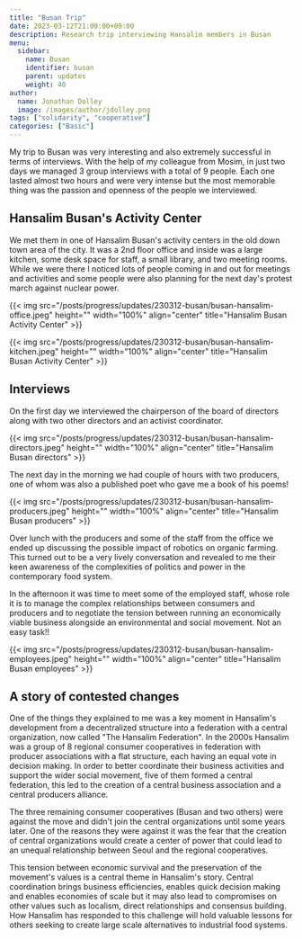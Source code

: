```yaml
---
title: "Busan Trip"
date: 2023-03-12T21:00:00+09:00
description: Research trip interviewing Hansalim members in Busan
menu:
  sidebar:
    name: Busan
    identifier: busan
    parent: updates
    weight: 40
author:
  name: Jonathan Dolley
  image: /images/author/jdolley.png
tags: ["solidarity", "cooperative"]
categories: ["Basic"]
---
```


My trip to Busan was very interesting and also extremely successful in terms of interviews.
With the help of my colleague from Mosim, in just two days we managed 3 group interviews with a total of 9 people.
Each one lasted almost two hours and were very intense but the most memorable thing was the passion and openness of the people we interviewed.

## Hansalim Busan's Activity Center

We met them in one of Hansalim Busan's activity centers in the old down town area of the city.
It was a 2nd floor office and inside was a large kitchen, some desk space for staff, a small library, and two meeting rooms.
While we were there I noticed lots of people coming in and out for meetings and activities and some people were also planning for the next day's protest march against nuclear power.

{{< img src="/posts/progress/updates/230312-busan/busan-hansalim-office.jpeg" height="" width="100%" align="center" title="Hansalim Busan Activity Center" >}}

{{< img src="/posts/progress/updates/230312-busan/busan-hansalim-kitchen.jpeg" height="" width="100%" align="center" title="Hansalim Busan Activity Center" >}}

## Interviews

On the first day we interviewed the chairperson of the board of directors along with two other directors and an activist coordinator.

{{< img src="/posts/progress/updates/230312-busan/busan-hansalim-directors.jpeg" height="" width="100%" align="center" title="Hansalim Busan directors" >}}

The next day in the morning we had couple of hours with two producers, one of whom was also a published poet who gave me a book of his poems!

{{< img src="/posts/progress/updates/230312-busan/busan-hansalim-producers.jpeg" height="" width="100%" align="center" title="Hansalim Busan producers" >}}

Over lunch with the producers and some of the staff from the office we ended up discussing the possible impact of robotics on organic farming.
This turned out to be a very lively conversation and revealed to me their keen awareness of the complexities of politics and power in the contemporary food system.

In the afternoon it was time to meet some of the employed staff, whose role it is to manage the complex relationships between consumers and producers and to negotiate the tension between running an economically viable business alongside an environmental and social movement.
Not an easy task!!

{{< img src="/posts/progress/updates/230312-busan/busan-hansalim-employees.jpeg" height="" width="100%" align="center" title="Hansalim Busan employees" >}}

## A story of contested changes

One of the things they explained to me was a key moment in Hansalim's development from a decentralized structure into a federation with a central organization, now called "The Hansalim Federation".
In the 2000s Hansalim was a group of 8 regional consumer cooperatives in federation with producer associations with a flat structure, each having an equal vote in decision making.
In order to better coordinate their business activities and support the wider social movement, five of them formed a central federation, this led to the creation of a central business association and a central producers alliance.

The three remaining consumer cooperatives (Busan and two others) were against the move and didn't join the central organizations until some years later.
One of the reasons they were against it was the fear that the creation of central organizations would create a center of power that could lead to an unequal relationship between Seoul and the regional cooperatives.

This tension between economic survival and the preservation of the movement's values is a central theme in Hansalim's story. Central coordination brings business efficiencies, enables quick decision making and enables economies of scale but it may also lead to compromises on other values such as localism, direct relationships and consensus building.
How Hansalim has responded to this challenge will hold valuable lessons for others seeking to create large scale alternatives to industrial food systems.

